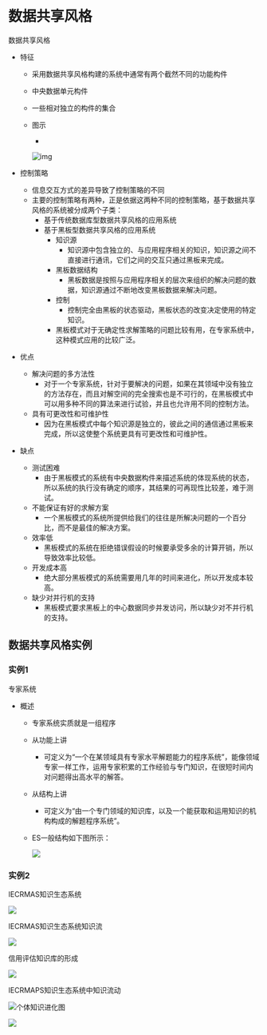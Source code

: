 # 数据共享风格

数据共享风格

- 特征

  - 采用数据共享风格构建的系统中通常有两个截然不同的功能构件

  - 中央数据单元构件

  - 一些相对独立的构件的集合

  - 图示

    - 

      ![img](https://mubu.com/document_image/49c65e18-1af3-43b8-83cb-9a12868a1319-4644403.jpg)

- 控制策略

  - 信息交互方式的差异导致了控制策略的不同
  - 主要的控制策略有两种，正是依据这两种不同的控制策略，基于数据共享风格的系统被分成两个子类：
    - 基于传统数据库型数据共享风格的应用系统
    - 基于黑板型数据共享风格的应用系统
      - 知识源
        - 知识源中包含独立的、与应用程序相关的知识，知识源之间不直接进行通讯，它们之间的交互只通过黑板来完成。
      - 黑板数据结构
        - 黑板数据是按照与应用程序相关的层次来组织的解决问题的数据，知识源通过不断地改变黑板数据来解决问题。
      - 控制
        - 控制完全由黑板的状态驱动，黑板状态的改变决定使用的特定知识。
      - 黑板模式对于无确定性求解策略的问题比较有用，在专家系统中，这种模式应用的比较广泛。 

- 优点

  - 解决问题的多方法性
    - 对于一个专家系统，针对于要解决的问题，如果在其领域中没有独立的方法存在，而且对解空间的完全搜索也是不可行的，在黑板模式中可以用多种不同的算法来进行试验，并且也允许用不同的控制方法。
  - 具有可更改性和可维护性
    - 因为在黑板模式中每个知识源是独立的，彼此之间的通信通过黑板来完成，所以这使整个系统更具有可更改性和可维护性。

- 缺点

  - 测试困难
    - 由于黑板模式的系统有中央数据构件来描述系统的体现系统的状态，所以系统的执行没有确定的顺序，其结果的可再现性比较差，难于测试。
  - 不能保证有好的求解方案
    - 一个黑板模式的系统所提供给我们的往往是所解决问题的一个百分比，而不是最佳的解决方案。
  - 效率低
    - 黑板模式的系统在拒绝错误假设的时候要承受多余的计算开销，所以导致效率比较低。
  - 开发成本高
    - 绝大部分黑板模式的系统需要用几年的时间来进化，所以开发成本较高。
  - 缺少对并行机的支持
    - 黑板模式要求黑板上的中心数据同步并发访问，所以缺少对不并行机的支持。

## 数据共享风格实例

### 实例1
专家系统

  - 概述

    - 专家系统实质就是一组程序
    - 从功能上讲
      - 可定义为“一个在某领域具有专家水平解题能力的程序系统”，能像领域专家一样工作，运用专家积累的工作经验与专门知识，在很短时间内对问题得出高水平的解答。
    - 从结构上讲
      - 可定义为“由一个专门领域的知识库，以及一个能获取和运用知识的机构构成的解题程序系统”。

    - ES一般结构如下图所示：

      ![](https://raw.githubusercontent.com/ZanderZhao/images/master/img2019/20191221171925.png)

      

### 实例2 

 IECRMAS知识生态系统

![](https://raw.githubusercontent.com/ZanderZhao/images/master/img2019/20191221172012.png)

IECRMAS知识生态系统知识流 

![](https://raw.githubusercontent.com/ZanderZhao/images/master/img2019/20191221172302.png)

信用评估知识库的形成 

![](https://raw.githubusercontent.com/ZanderZhao/images/master/img2019/20191221172342.png)

IECRMAPS知识生态系统中知识流动 

![](https://raw.githubusercontent.com/ZanderZhao/images/master/img2019/20191221172404.png)个体知识进化图 

![](https://raw.githubusercontent.com/ZanderZhao/images/master/img2019/20191221172425.png)





















